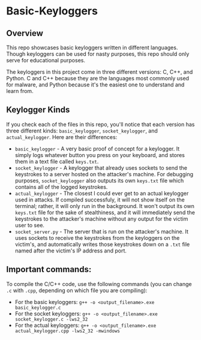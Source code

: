 # Basic-Keyloggers

## Overview
This repo showcases basic keyloggers written in different languages. Though keyloggers can be used for nasty purposes, this repo should only serve for educational purposes.

The keyloggers in this project come in three different versions: C, C++, and Python. C and C++ because they are the languages most commonly used for malware, and Python because it's the easiest one to understand and learn from.

## Keylogger Kinds

If you check each of the files in this repo, you'll notice that each version has three different kinds: `basic_keylogger`, `socket_keylogger`, and `actual_keylogger`. Here are their differences:
* `basic_keylogger` - A very basic proof of concept for a keylogger. It simply logs whatever button you press on your keyboard, and stores them in a text file called `keys.txt`.
* `socket_keylogger` - A keylogger that already uses sockets to send the keystrokes to a server hosted on the attacker's machine. For debugging purposes, `socket_keylogger` also outputs its own `keys.txt` file which contains all of the logged keystrokes.
* `actual_keylogger` - The closest I could ever get to an actual keylogger used in attacks. If compiled successfuly, it will not show itself on the terminal; rather, it will only run in the background. It won't output its own `keys.txt` file for the sake of stealthiness, and it will immediately send the keystrokes to the attacker's machine without any output for the victim user to see.
* `socket_server.py` - The server that is run on the attacker's machine. It uses sockets to receive the keystrokes from the keyloggers on the victim's, and automatically writes those keystrokes down on a `.txt` file named after the victim's IP address and port.

## Important commands:

To compile the C/C++ code, use the following commands (you can change `.c` with `.cpp`, depending on which file you are compiling):

* For the basic keyloggers: `g++ -o <output_filename>.exe basic_keylogger.c`
* For the socket keyloggers: `g++ -o <output_filename>.exe socket_keylogger.c -lws2_32`
* For the actual keyloggers: `g++ -o <output_filename>.exe actual_keylogger.cpp -lws2_32 -mwindows`


[comment]: <> (talk about prerequisites next, such as making sure both machines can ping each other, testing the socket scratch files and verifying that socket communications work, attacking your own machine first, and then attacking another machine.)